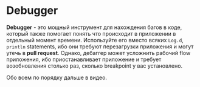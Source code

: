 # Debugger

**Debugger** - это мощный инструмент для нахождения багов в коде, который также помогает понять что происходит в приложении в отдельный момент времени. Используйте его вместо всяких `Log.d`, `println` statements, ибо они требуют перезагрузки приложения и могут утечь в **pull request**. Однако, дебаггер может усложнить рабочий flow приложения, ибо приостанавливает приложение и требует возобновления столько раз, сколько breakpoint у вас установлено.

Обо всем по порядку дальше в видео.
